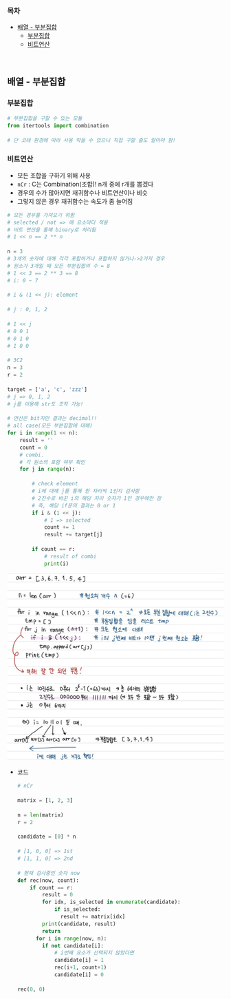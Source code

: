 ### 목차

- [배열 - 부분집합](#배열---부분집합)
  * [부분집합](#부분집합)
  * [비트연산](#비트연산)

<br>

## 배열 - 부분집합

### 부분집합

```python
# 부분집합을 구할 수 있는 모듈
from itertools import combination

# 단 코테 환경에 따라 사용 막을 수 있으니 직접 구할 줄도 알아야 함!
```

### 비트연산

- 모든 조합을 구하기 위해 사용
- `nCr` : C는 Combination(조합)! n개 중에 r개를 뽑겠다
- 경우의 수가 많아지면 재귀함수나 비트연산이나 비슷
- 그렇지 않은 경우 재귀함수는 속도가 좀 늘어짐

```python
# 모든 경우를 가져오기 위함
# selected / not => 매 요소마다 적용
# 비트 연산을 통해 binary로 처리됨
# 1 << n == 2 ** n

n = 3
# 3개의 숫자에 대해 각각 포함하거나 포함하지 않거나->2가지 경우
# 원소가 3개일 때 모든 부분집합의 수 = 8
# 1 << 3 == 2 ** 3 == 8
# i: 0 ~ 7

# i & (1 << j): element

# j : 0, 1, 2

# 1 << j
# 0 0 1
# 0 1 0
# 1 0 0

# 3C2
n = 3
r = 2

target = ['a', 'c', 'zzz']
# j => 0, 1, 2
# j를 이용해 str도 조작 가능!

# 연산은 bit지만 결과는 decimal!!
# all case(모든 부분집합에 대해)
for i in range(1 << n):
    result = ''
    count = 0
    # combi.
    # 각 원소의 포함 여부 확인
    for j in range(n):
        
        # check element
        # i에 대해 j를 통해 한 자리씩 1인지 검사함
        # 2진수로 바꾼 i의 해당 자리 숫자가 1인 경우에만 참
        # 즉, 해당 if문의 결과는 0 or 1
        if i & (1 << j):
            # 1 => selected
            count += 1
            result += target[j]
        
        if count == r:
            # result of combi
            print(i)
```

![KakaoTalk_20210822_230719077](210812-array-subset.assets/KakaoTalk_20210822_230719077.jpg)

- 코드

  ```python
  # nCr
  
  matrix = [1, 2, 3]
  
  n = len(matrix)
  r = 2
  
  candidate = [0] * n
  
  # [1, 0, 0] => 1st
  # [1, 1, 0] => 2nd
  
  # 현재 검사중인 숫자 now
  def rec(now, count):
      if count == r:
          result = 0
          for idx, is_selected in enumerate(candidate):
              if is_selected:
              	result += matrix[idx]
          print(candidate, result)
          return
     	for i in range(now, n):
          if not candidate[i]:
              # i번째 요소가 선택되지 않았다면
              candidate[i] = 1
              rec(i+1, count+1)
              candidate[i] = 0
  
  rec(0, 0)
  ```

  

